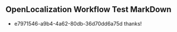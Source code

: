 ## OpenLocalization Workflow Test MarkDown
* e7971546-a9b4-4a62-80db-36d70dd6a75d thanks!

<!--HONumber=Jul16_HO2-->


